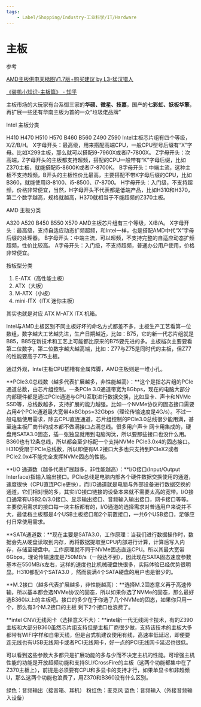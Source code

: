 ```yaml
---
tags:
    - Label/Shopping/Industry-工业科学/IT/Hardware
---
```


# 主板

参考

[AMD主板供电天梯图V1.7版+购买建议 by L3-猛汉猎人](https://www.bilibili.com/read/cv2846660)

[《装机小知识-主板篇》 - 知乎](https://zhuanlan.zhihu.com/p/53533496)

主板市场的大玩家有台系御三家的**华硕、微星、技嘉**，国产的**七彩虹、妖板华擎**，再扩展一些还有华南主板为首的一众“垃圾佬品牌”

Intel 主板分类

H410
H470
H510
H570
B460
B560
Z490
Z590
Intel主板芯片组有四个等级，X/Z/B/H。
X字母开头：最高级，用来搭配高端CPU，一般CPU型号后缀有“X”字母。比如X299主板，那么就可以搭配i9-7960X或者i7-7800X。
Z字母开头：次高端，Z字母开头的主板都支持超频，搭配的CPU一般带有“K”字母后缀，比如Z370主板，就能搭配i5-8600K或者i7-8700K。
B字母开头：中端主流，这种主板不支持超频，B开头的主板性价比最高，主要搭配不带K字母后缀的CPU，比如B360，就能使用i3-8100、i5-8500、i7-8700。
H字母开头：入门级，不支持超频，价格非常便宜，当然，H字母开头不代表都是低端产品，比如H310和H370，第二个数字越高，规格就越高，H370就相当于不能超频的Z370主板。

AMD 主板分类

A320
A520
B450
B550
X570
AMD主板芯片组有三个等级，X/B/A。
X字母开头：最高级，支持自适应动态扩频超频，和Intel一样，也是搭配AMD中代“X”字母后缀的处理器。
B字母开头：中端主流，可以超频，不支持完整的自适应动态扩频超频，性价比较高。
A字母开头：入门级，不支持超频，普通办公用户使用，价格非常便宜。



按板型分类

1. E-ATX（高性能主板）
1. ATX（大板）
2. M-ATX（小板）
3. mini-ITX（ITX 迷你主板）

其实也就是对应 ATX M-ATX ITX 机箱。

Intel与AMD主板区别不同主板好坏的命名方式都差不多，主板生产工艺看第一位数组，数字越大工艺越先进，生产日期越近，比如：B75，它的新一代芯片组就是B85，B85在新技术和工艺上可能都比原来的B75要先进的多。主板档次主要要看第二位数字，第二位数字越大越高端，比如：Z77与Z75是同时代的主板，但Z77的性能要高于Z75主板。

通过外观，Intel主板CPU插槽有金属阵脚，AMD主板则是一堆小孔。


**PCIe3.0总线数（越多代表扩展越多，非性能越高）：**这个是指芯片组的PCIe通道总数，由芯片组控制。一条PCIe 3.0通道带宽为8Gbps，现在的电脑大部分内部硬件都是通过PCIe通道与CPU互联进行数据交换，比如显卡、声卡和NVMe SSD等，总线数越多，支持扩展的能力越强。比如一个NVMe协议的固态接口需要占用4个PCIe通道最大宽带4x8Gbps=32Gbps（理论传输速度是4G/s）。不过一般电脑使用需求，除去CPU直连通道，芯片组控制的PCIe3.0总线很少能用满，甚至连主板厂商节约成本都不做满接口占满总线。很多用户声卡 网卡用集成的，硬盘用SATA3.0固态，插一张独显就用到电脑淘汰，所以要那些接口也没什么用。B360也有12条总线，所以都会至少标配一个支持NVMe PCIe3.0x4的固态接口。H310受限于PCIe总线数，所以即便有M.2接口大多也只支持到PCIeX2或者PCIe2.0x4不能完全发挥NVMe固态的性能。

**I/O 通道数（越多代表扩展越多，非性能越高）：**I/O接口(Input/Output Interface)指输入输出接口。PCIe总线是电脑内部各个硬件数据交换使用的通道，速度很快（CPU直连PCIe更快），而I/O通道就是电脑与外部设备进行数据交换的通道，它们相对慢的多，其实I/O接口链接的设备本来就不需要太高的宽带。I/O接口通常有USB2.0/3.0接口、显示输出接口、音频输入输出接口，网卡接口等等。主要使用需求的接口每一块主板都有的，I/O通道的选择需求对普通用户来说并不大，最低档主板都是4个USB主板接口和2个前置接口，一共6个USB接口，足够应付日常使用需求。

**SATA通道数：**现在主要是SATA3.0，工作原理：当我们进行数据操作时，数据会先从硬盘读取到内存，再将数据提取至CPU内部进行计算，计算后写入内存，存储至硬盘中。工作原理就不同于NVMe固态直连CPU。所以其最大宽带6Gbps，理论传输速度是750MB/s（一般达不到），因此现在SATA固态速度参数基本在550MB/s左右，这样的速度也比机械硬盘快很多，实际体验已经优势很明显。H310都配4个SATA3.0 ，然而装满4个SATA硬盘的用户也是很少的。

**M.2接口（越多代表扩展越多，非性能越高）：**选择M.2固态意义再于高速传输，所以基本都会选NVMe协议的固态，所以如果你选了NVMe的固态，那么最好选B360以上的主板吧。接口的多少在于你选了几个NVMe的固态，如果你只用一个，那么有3个M.2接口的主板 剩下2个接口也浪费了。

**intel CNVi无线网卡（选择意义不大）：**intel新一代无线网卡技术，有的Z390主板和大部分B360虽然芯片组支持但是主板厂商很少做，支持该技术的主板大多都带有WIFI字样和自带天线，但是台式机建议使用有线，高速率低延迟，即便要连无线也有USB无线网卡或者PCI无线网卡，好一点的PCI无线网卡延迟也很低。

可以看到这些参数大多都只是扩展功能的多与少而不决定主机的性能。可增强主机性能的功能是开放超频功能和支持SLI/CrossFire的主板（这两个功能都集中在了Z370主板上），前提是必须要有CPU和多显卡的支持才行，如果单显卡和非超频U，那么这两个功能也浪费了，用Z370和B360没有什么区别。

绿色：音频输出（接音箱、耳机）
粉红色：麦克风
蓝色：音频输入（外接音频输入设备）